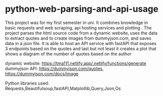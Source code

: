 # python-web-parsing-and-api-usage
This project was for my first semester in uni. It combines knowledge in basic requests and web scraping, api hosting services and plotting . The project parses the html source code from a dynamic website, uses the data to extract quotes and to create images from dummyjson.com, and saves data in a json file. It is able to host an API service with fastAPI that exposes 3 endpoints based on the quotes and last but not least it creates a plot that shows a diagram of the number of quotes based on the author

dynamic website: https://tma111.netlify.app/.netlify/functions/generate
dummyjson API: https://dummyjson.com/quotes, https://dummyjson.com/docs/image

Python libraries used: Requests,Beautifulsoup,fastAPI,Matplotlib,Query,Json,Os